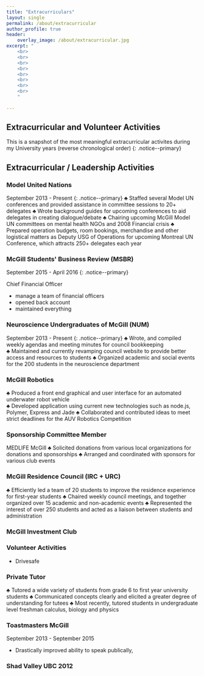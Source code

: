 ```yaml
---
title: "Extracurriculars"
layout: single
permalink: /about/extracurricular
author_profile: true
header:
    overlay_image: /about/extracurricular.jpg
excerpt: "
    <br>
    <br>
    <br>
    <br>
    <br>
    <br> 
    <br>
    <br>
    "
    
---
```


## Extracurricular and Volunteer Activities 

<!--
    (last year) 
    MSBR (finance)
    NUM
    focus group for TLS 
    drivesafe 
    Model UN (for everything)
    ACIIC , McGill Investment Club 
    McGill Delegation Team for Model UN
    
    Third Year
    drivesafe 
    McGill Robotics 
    MEDLIFE 
    
    Second Year
    McGill Robotics 
    IRSAM member 
    making waves, SUS peer tutors 
    First Year
    RVC President 
    Making Waves 
    Lifeguard / Aquatic Instructor 
    DECA 

-->

This is a snapshot of the most meaningful extracurricular activites during my University years (reverse chronological order)
{: .notice--primary}

## Extracurricular / Leadership Activities 

### Model United Nations 
September 2013 - Present
{: .notice--primary}
♣	Staffed several Model UN conferences and provided assistance in committee sessions to 20+ delegates
♣	Wrote background guides for upcoming conferences to aid delegates in creating dialogue/debate
♣	Chairing upcoming McGill Model UN committees on mental health NGOs and 2008 Financial crisis 
♣	Prepared operation budgets, room bookings, merchandise and other logistical matters as Deputy USG of Operations for upcoming Montreal UN Conference, which attracts 250+ delegates each year

  
### McGill Students' Business Review (MSBR)
September 2015 - April 2016 
{: .notice--primary}

Chief Financial Officer
 - manage a team of financial officers
 - opened back account 
 - maintained everything 
 
### Neuroscience Undergraduates of McGill (NUM)
September 2013 - Present
{: .notice--primary}
♣	Wrote, and compiled weekly agendas and meeting minutes for council bookkeeping  
♣	Maintained and currently revamping council website to provide better access and resources to students
♣	Organized academic and social events for the 200 students in the neuroscience department 

### McGill Robotics 
♣	Produced a front end graphical and user interface for an automated underwater robot vehicle  
♣	Developed application using current new technologies such as node.js, Polymer, Express and Jade 
♣	Collaborated and contributed ideas to meet strict deadlines for the AUV Robotics Competition

### Sponsorship Committee Member 
MEDLIFE McGill 
♣	Solicited donations from various local organizations for donations and sponsorships 
♣	Arranged and coordinated with sponsors for various club events 


### McGill Residence Council (IRC + URC)
♣	Efficiently led a team of 20 students to improve the residence experience for first-year students 
♣	Chaired weekly council meetings, and together organized over 15 academic and non-academic events 
♣	Represented the interest of over 250 students and acted as a liaison between students and administration 

### McGill Investment Club 
  
### Volunteer Activities
  * Drivesafe 
  
### Private Tutor 
♣	Tutored a wide variety of students from grade 6 to first year university students
♣	Communicated concepts clearly and elicited a greater degree of understanding for tutees
♣	Most recently, tutored students in undergraduate level freshman calculus, biology and physics 

### Toastmasters McGill 
September 2013 - September 2015 
  - Drastically improved ability to speak publically, 
### Shad Valley UBC 2012  
